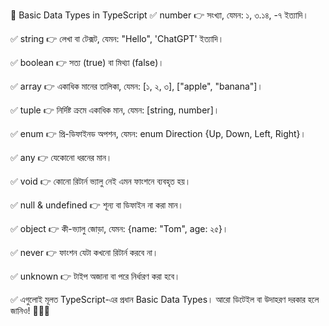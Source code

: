 🎯 Basic Data Types in TypeScript
✅ number
👉 সংখ্যা, যেমন: ১, ৩.১৪, -৭ ইত্যাদি।

✅ string
👉 লেখা বা টেক্সট, যেমন: "Hello", 'ChatGPT' ইত্যাদি।

✅ boolean
👉 সত্য (true) বা মিথ্যা (false)।

✅ array
👉 একাধিক মানের তালিকা, যেমন: [১, ২, ৩], ["apple", "banana"]।

✅ tuple
👉 নির্দিষ্ট ক্রমে একাধিক মান, যেমন: [string, number]।

✅ enum
👉 প্রি-ডিফাইনড অপশন, যেমন: enum Direction {Up, Down, Left, Right}।

✅ any
👉 যেকোনো ধরনের মান।

✅ void
👉 কোনো রিটার্ন ভ্যালু নেই এমন ফাংশনে ব্যবহৃত হয়।

✅ null & undefined
👉 শূন্য বা ডিফাইন না করা মান।

✅ object
👉 কী-ভ্যালু জোড়া, যেমন: {name: "Tom", age: ২৫}।

✅ never
👉 ফাংশন যেটা কখনো রিটার্ন করবে না।

✅ unknown
👉 টাইপ অজানা বা পরে নির্ধারণ করা হবে।

✅ এগুলোই মূলত TypeScript-এর প্রধান Basic Data Types।
আরো ডিটেইল বা উদাহরণ দরকার হলে জানিও! 🚀✨😊
